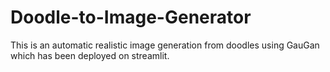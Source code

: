 # Doodle-to-Image-Generator
This is an automatic realistic image generation from doodles using GauGan which has been deployed on streamlit.
